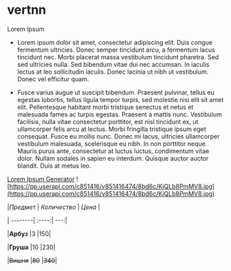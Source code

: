 # vertnn
Lorem Ipsum
* Lorem ipsum dolor sit amet, consectetur adipiscing elit. Duis congue fermentum ultricies. Donec semper tincidunt arcu, a fermentum lacus tincidunt nec. Morbi placerat massa vestibulum tincidunt pharetra. Sed sed ultricies nulla. Sed bibendum vitae dui nec accumsan. In iaculis lectus at leo sollicitudin iaculis. Donec lacinia ut nibh ut vestibulum. Donec vel efficitur quam.

* Fusce varius augue ut suscipit bibendum. Praesent pulvinar, tellus eu egestas lobortis, tellus ligula tempor turpis, sed molestie nisi elit sit amet elit. Pellentesque habitant morbi tristique senectus et netus et malesuada fames ac turpis egestas. Praesent a mattis nunc. Vestibulum facilisis, nulla vitae consectetur porttitor, est nisl tincidunt ex, ut ullamcorper felis arcu at lectus. Morbi fringilla tristique ipsum eget consequat. Fusce eu mollis nunc. Donec mi lacus, ultricies ullamcorper vestibulum malesuada, scelerisque eu nibh. In non porttitor neque. Mauris purus ante, consectetur at luctus luctus, condimentum vitae dolor. Nullam sodales in sapien eu interdum. Quisque auctor auctor blandit. Duis at metus leo.

[Lorem Ipsum Generator](https://ru.lipsum.com/)
![https://pp.userapi.com/c851416/v851416474/8bd6c/KjQLb8PmMV8.jpg](https://pp.userapi.com/c851416/v851416474/8bd6c/KjQLb8PmMV8.jpg)

|*Предмет* | *Количество* | *Цена* |

| --------| :----:| ---:|

|**Арбуз** |3 |150|

|**Груша** |10 |230|

|~~Вишня~~ |~~80~~ |~~340~~|

